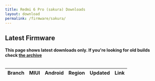 ```yaml
---
title: Redmi 6 Pro (sakura) Downloads
layout: download
permalink: /firmware/sakura/
---
```


## Latest Firmware
#### This page shows latest downloads only. If you're looking for old builds check [the archive](/archive/firmware/sakura/)


<div style="overflow-x:auto;">
<table id="firmware" class="compact row-border" style="width:100%">
    <thead>
        <tr>
            <th>Branch</th>
            <th>MIUI</th>
            <th>Android</th>
            <th>Region</th>
            <th>Updated</th>
            <th>Link</th>
        </tr>
    </thead>
    <script>loadFirmwareDownloads('sakura', 'latest')</script>
</table>
</div>
